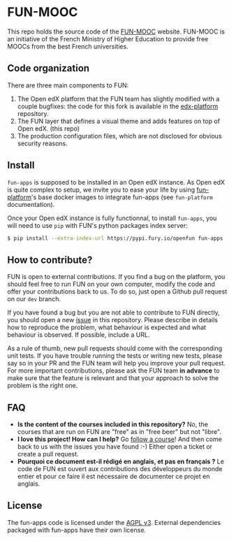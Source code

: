 # FUN-MOOC

This repo holds the source code of the [FUN-MOOC](https://fun-mooc.fr/)
website. FUN-MOOC is an initiative of the French Ministry of Higher Education
to provide free MOOCs from the best French universities.

## Code organization

There are three main components to FUN:

1. The Open edX platform that the FUN team has slightly modified with a couple
   bugfixes: the code for this fork is available in the
   [edx-platform](https://github.com/openfun/edx-platform/) repository.
2. The FUN layer that defines a visual theme and adds features on top of Open edX. (this repo)
3. The production configuration files, which are not disclosed for obvious security reasons.

## Install

`fun-apps` is supposed to be installed in an Open edX instance. As Open edX is
quite complex to setup, we invite you to ease your life by using
[fun-platform](https://github.com/openfun/fun-platform)'s base docker images to
integrate fun-apps (see `fun-platform` documentation).

Once your Open edX instance is fully functionnal, to install `fun-apps`, you
will need to use `pip` with FUN's python packages index server:

```bash
$ pip install --extra-index-url https://pypi.fury.io/openfun fun-apps
```

## How to contribute?

FUN is open to external contributions. If you find a bug on the platform, you
should feel free to run FUN on your own computer, modify the code and offer
your contributions back to us. To do so, just open a Github pull request on our
`dev` branch.

If you have found a bug but you are not able to contribute to FUN directly, you
should open a new [issue](https://github.com/openfun/fun-apps/issues) in this
repository. Please describe in details how to reproduce the problem, what
behaviour is expected and what behaviour is observed. If possible, include a
URL.

As a rule of thumb, new pull requests should come with the corresponding unit
tests. If you have trouble running the tests or writing new tests, please say
so in your PR and the FUN team will help you improve your pull request. For
more important contributions, please ask the FUN team **in advance** to make sure
that the feature is relevant and that your approach to solve the problem is the
right one.

## FAQ

* **Is the content of the courses included in this repository?** No, the
  courses that are run on FUN are "free" as in "free beer" but not "libre".
* **I love this project! How can I help?** Go [follow a
  course](https://fun-mooc.fr/cours/)! And then come back to us with the issues
  you have found :-) Either open a ticket or create a pull request.
* **Pourquoi ce document est-il rédigé en anglais, et pas en français ?** Le
  code de FUN est ouvert aux contributions des développeurs du monde entier et
  pour ce faire il est nécessaire de documenter ce projet en anglais.

## License

The fun-apps code is licensed under the [AGPL
v3](http://www.gnu.org/licenses/agpl.html). External dependencies packaged with
fun-apps have their own license.
